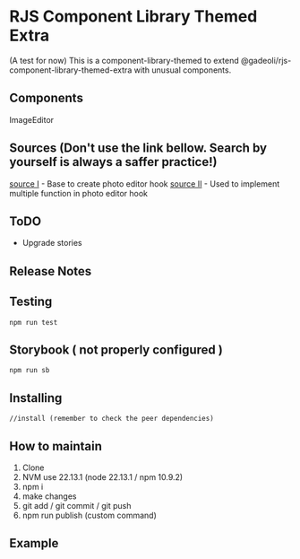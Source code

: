 # RJS Component Library Themed Extra

(A test for now) This is a component-library-themed to extend @gadeoli/rjs-component-library-themed-extra with unusual components.  

## Components

ImageEditor  

## Sources (Don't use the link bellow. Search by yourself is always a saffer practice!)

[source I](https://www.npmjs.com/package/react-photo-editor) - Base to create photo editor hook
[source II](https://chatgpt.com/) - Used to implement multiple function in photo editor hook

## ToDO

- Upgrade stories  

## Release Notes
 

## Testing

```
npm run test  
```

## Storybook ( not properly configured )

```
npm run sb  
```

## Installing

```
//install (remember to check the peer dependencies)  
```


## How to maintain

1. Clone  
2. NVM use 22.13.1 (node 22.13.1 / npm 10.9.2)  
3. npm i  
4. make changes  
5. git add / git commit / git push  
6. npm run publish (custom command)


## Example
